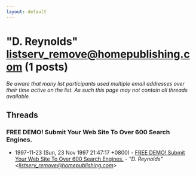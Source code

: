 ```yaml
---
layout: default
---
```


# "D. Reynolds" <listserv_remove@homepublishing.com> (1 posts)

_Be aware that many list participants used multiple email addresses over their time active on the list. As such this page may not contain all threads available._

## Threads

### FREE DEMO! Submit Your Web Site To Over 600 Search Engines.
+ 1997-11-23 (Sun, 23 Nov 1997 21:47:17 +0800) - [FREE DEMO! Submit Your Web Site To Over 600 Search Engines.](/archive/1997/11/d7890bb7b812c4c92b373aa355e8fffcbbddd45d216476428fa591c74ef9c5f2) - _"D. Reynolds" \<listserv_remove@homepublishing.com\>_

